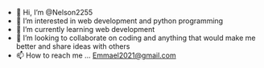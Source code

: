 - 👋 Hi, I’m @Nelson2255
- 👀 I’m interested in web development and python programming
- 🌱 I’m currently learning web development  
- 💞️ I’m looking to collaborate on coding and anything that would make me better and share ideas with others 
- 📫 How to reach me ... Emmael2021@gmail.com

<!---
Nelson2255/Nelson2255 is a ✨ special ✨ repository because its `README.md` (this file) appears on your GitHub profile.
You can click the Preview link to take a look at your changes.
--->
